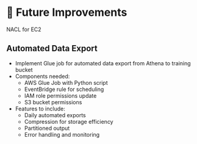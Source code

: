 # 🚀 Future Improvements
NACL for EC2

## Automated Data Export
- Implement Glue job for automated data export from Athena to training bucket
- Components needed:
  - AWS Glue Job with Python script
  - EventBridge rule for scheduling
  - IAM role permissions update
  - S3 bucket permissions
- Features to include:
  - Daily automated exports
  - Compression for storage efficiency
  - Partitioned output
  - Error handling and monitoring
